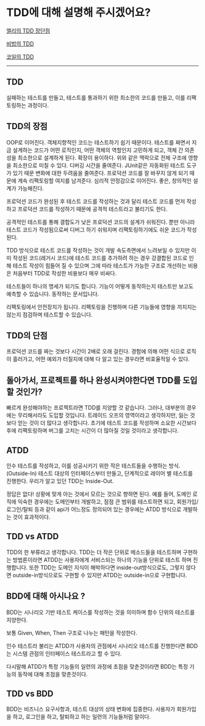 # TDD에 대해 설명해 주시겠어요?

[엘리의 TDD 장단점](./elly-tdd-strength-and-weakness.md)

[비밥의 TDD](bebop.md)

[코일의 TDD](coyle-tdd-strength-and-weakness.md)

---

## TDD
실패하는 테스트를 만들고, 테스트를 통과하기 위한 최소한의 코드를 만들고, 이를 리팩토링하는 과정이다.

## TDD의 장점
OOP로 이어진다. 객체지향적인 코드는 테스트하기 쉽기 때문이다. 테스트를 짜면서 지금 설계하는 코드가 어떤 로직인지, 어떤 객체의 역할인지 고민하게 되고, 객체 간 의존성을 최소한으로 설계하게 된다.
확장이 용이하다. 위와 같은 맥락으로 전체 구조에 영향을 최소한으로 미칠 수 있다.
디버깅 시간을 줄여준다. JUnit같은 자동화된 테스트 도구가 있기 때문
변화에 대한 두려움을 줄여준다. 프로덕션 코드를 잘 바꾸지 않게 되기 때문에 계속 리팩토링할 여지를 남겨준다.
심리적 안정감으로 이어진다. 좋은, 창의적인 설계가 가능해진다.

프로덕션 코드가 완성된 후 테스트 코드를 작성하는 것과 달리
테스트 코드를 먼저 작성하고 프로덕션 코드를 작성하기 때문에 공격적 테스트라고 불리기도 한다.

공격적인 테스트를 통해 결합도가 낮은 프로덕션 코드의 설계가 쉬워진다.
뿐만 아니라 테스트 코드가 작성됨으로써 디버그 하기 쉬워지며 리팩토링하기에도 쉬운 코드가 작성된다.

TDD 방식으로 테스트 코드를 작성하는 것이 개발 속도측면에서 느려보일 수 있지만
이미 작성된 코드(레거시 코드)에 테스트 코드를 추가하려 하는 경우
강결합된 코드로 인해 테스트 작성이 힘들어 질 수 있으며
그에 따라 테스트가 가능한 구조로 개선하는 비용은 처음부터 TDD로 작성한 비용보다 매우 비싸다.

테스트들이 하나의 명세가 되기도 합니다. 기능이 어떻게 동작하는지 테스트만 보고도 예측할 수 있습니다. 동작하는 문서입니다.

리팩토링에서 안전장치가 됩니다. 리팩토링을 진행하며 다른 기능들에 영향을 끼치지는 않는지 점검하며 테스트할 수 있습니다.

## TDD의 단점
프로덕션 코드를 짜는 것보다 시간이 2배로 오래 걸린다.
경험에 의해 어떤 식으로 로직이 흘러가고, 어떤 예외가 터질지에 대해 다 알고 있는 경우라면 비효율적일 수 있다.

## 돌아가서, 프로젝트를 하나 완성시켜야한다면 TDD를 도입할 것인가?
빠르게 완성해야하는 프로젝트라면 TDD를 지양할 것 같습니다. 그러나, 대부분의 경우에는 무리해서라도 도입할 것입니다. 트레이드 오프의 영역이라고 생각하지만, 잃는 것보다 얻는 것이 더 많다고 생각합니다. 초기에 테스트 코드를 작성하며 소요한 시간보다 후에 리팩토링하며 버그를 고치는 시간이 더 많아질 것일 것이라고 생각합니다.

## ATDD
인수 테스트를 작성하고, 이를 성공시키기 위한 작은 테스트들을 수행하는 방식. (Outside-In) 테스트 대상의 인터페이스부터 만들고, 단계적으로 레이어 별 테스트를 진행한다.
우리가 알고 있던 TDD는 Inside-Out.

정답은 없다! 상황에 맞게 아는 것에서 모르는 것으로 향하면 된다.
예를 들어, 도메인 로직에 익숙한 경우에는 도메인부터 개발하고, 점점 큰 범위를 테스트하면 되고,
회원가입/로그인/탈퇴 등과 같이 api가 어느정도 정의되어 있는 경우에는 ATDD 방식으로 개발하는 것이 효과적이다.

## TDD vs ATDD

TDD의 한 부류라고 생각합니다. TDD는 더 작은 단위로 메소드들을 테스트하며 구현하는 방법론이라면 ATDD는 사용자에게 서비스되는 하나의 기능을 단위로 테스트 하며 진행합니다. 또한 TDD는 도메인 지식이 해박하다면 inside-out방식으로도, 그렇지 않다면 outside-in방식으로도 구현할 수 있지만 ATDD는 outside-in으로 구현합니다.

## BDD에 대해 아시나요 ?

BDD는 시나리오 기반 테스트 케이스를 작성하는 것을 의미하며 함수 단위의 테스트를 지양한다.

보통 Given, When, Then 구조로 나누는 패턴을 작성한다.

인수 테스트라 불리는 ATDD가 사용자의 관점에서 시나리오 테스트를 진행한다면
BDD는 시스템 관점의 인터페이스 테스트라고 할 수 있다.

다시말해 ATDD가 특정 기능들의 일련의 과정에 초점을 맞춘것이라면
BDD는 특정 기능의 동작에 대해 초점을 맞춘것이다.

## TDD vs BDD
BDD는 비즈니스 요구사항과, 테스트 대상의 상태 변화에 집중한다. 사용자가 회원가입을 하고, 로그인을 하고, 탈퇴하고 하는 일련의 기능들처럼 말이다.
